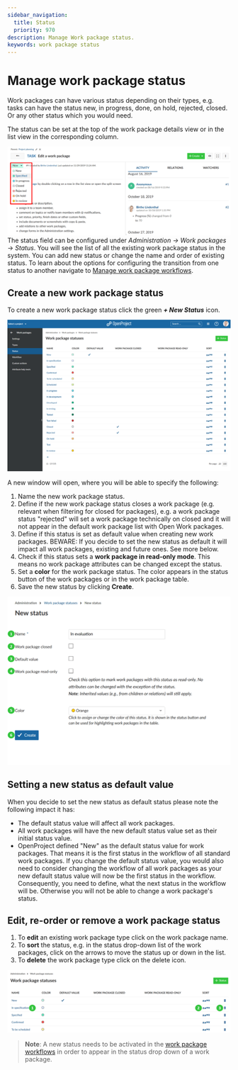 ```yaml
---
sidebar_navigation:
  title: Status
  priority: 970
description: Manage Work package status.
keywords: work package status
---
```


# Manage work package status

Work packages can have various status depending on their types, e.g. tasks can have the status new, in progress, done, on hold, rejected, closed. Or any other status which you would need.

The status can be set at the top of the work package details view or in the list view in the corresponding column.

![Sys-admin-work-package-status](Sys-admin-work-package-status.png)The status field can be configured under *Administration ->* *Work packages* -> *Status*. You will see the list of all the existing work package status in the system. You can add new status or change the name and order of existing status. 
To learn about the options for configuring the transition from one status to another navigate to [Manage work package workflows](../work-package-workflows).

## Create a new work package status

To create a new work package status click the green ***+ New Status*** icon. 

![work package status](image-20200211142716298.png)

A new window will open, where you will be able to specify the following:

1. Name the new work package status.
2. Define if the new work package status closes a work package (e.g. relevant when filtering for closed for packages), e.g. a work package status "rejected" will set a work package technically on closed and it will not appear in the default work package list with Open Work packages.
3. Define if this status is set as default value when creating new work packages. BEWARE: If you decide to set the new status as default it will impact all work packages, existing and future ones. See more below.
4. Check if this status sets a **work package in read-only mode**. This means no work package attributes can be changed except the status.
5. Set a **color** for the work package status. The color appears in the status button of the work packages or in the work package table.
6. Save the new status by clicking **Create**.

![Sys-admin-work-package-new-status](Sys-admin-work-package-new-status.png)

## Setting a new status as default value

When you decide to set the new status as default status please note the following impact it has:

- The default status value will affect all work packages.
- All work packages will have the new default status value set as their initial status value.
- OpenProject defined "New" as the default status value for work packages. That means it is the first status in the workflow of all standard work packages. If you change the default status value, you would also need to consider changing the workflow of all work packages as your new default status value will now be the first status in the workflow. Consequently, you need to define, what the next status in the workflow will be. Otherwise you will not be able to change a work package's status.

## Edit, re-order or remove a work package status

1. To **edit** an existing work package type click on the work package name. 
2. To **sort** the status, e.g. in the status drop-down list of the work packages, click on the arrows to move the status up or down in the list.
3. To **delete** the work package type click on the delete icon.

![Sys-admin-edit-work-package-status](Sys-admin-edit-work-package-status.png)

> **Note**: A new status needs to be activated in the [work package workflows](../work-package-workflows) in order to appear in the status drop down of a work package.
